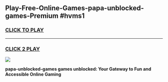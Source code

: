 
## Play-Free-Online-Games-papa-unblocked-games-Premium #hvms1
<h3>
<a href="https://premium.freeplayer.one?title=papa-unblocked-games&ref=8M">CLICK TO PLAY</a></h3>
<hr>

<h3>
<a href="https://premium.freeplayer.one?title=papa-unblocked-games&ref=8M">CLICK 2 PLAY</a>
  
</h3>

<a href="https://premium.freeplayer.one?title=papa-unblocked-games&ref=8M"><img src="https://clearcache.store/games.png"></a>


**papa-unblocked-games games unblocked: Your Gateway to Fun and Accessible Online Gaming**
